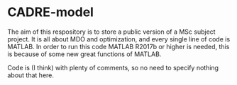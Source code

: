 # CADRE-model

The aim of this respository is to store a public version of a MSc subject project. It is all about MDO and optimization,
and every single line of code is MATLAB. In order to run this code MATLAB R2017b or higher is needed, this is because of
some new great functions of MATLAB.

Code is (I think) with plenty of comments, so no need to specify nothing about that here. 
